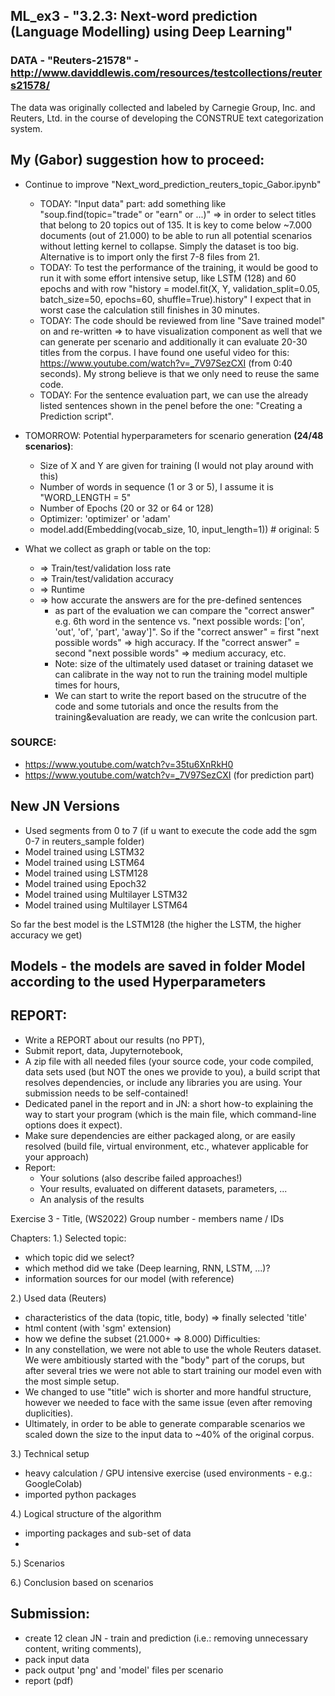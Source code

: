 ## ML_ex3 - "3.2.3: Next-word prediction (Language Modelling) using Deep Learning"

### DATA - "Reuters-21578" - http://www.daviddlewis.com/resources/testcollections/reuters21578/
The data was originally collected and labeled by Carnegie Group, Inc. and Reuters, Ltd. in the course of developing the CONSTRUE text categorization system.  


## My (Gabor) suggestion how to proceed:
- Continue to improve "Next_word_prediction_reuters_topic_Gabor.ipynb"
  - TODAY: "Input data" part: add something like "soup.find(topic="trade" or "earn" or ...)" => in order to select titles that belong to 20 topics out of 135. It is key to come below ~7.000 documents (out of 21.000) to be able to run all potential scenarios without letting kernel to collapse. Simply the dataset is too big.
  Alternative is to import only the first 7-8 files from 21.
  - TODAY: To test the performance of the training, it would be good to run it with some effort intensive setup, like LSTM (128) and 60 epochs and with row "history = model.fit(X, Y, validation_split=0.05, batch_size=50, epochs=60, shuffle=True).history" I expect that in worst case the calculation still finishes in 30 minutes. 
  - TODAY: The code should be reviewed from line "Save trained model" on and re-written => to have visualization component as well that we can generate per scenario and additionally it can evaluate 20-30 titles from the corpus. I have found one useful video for this: https://www.youtube.com/watch?v=_7V97SezCXI (from 0:40 seconds). My strong believe is that we only need to reuse the same code.
  - TODAY: For the sentence evaluation part, we can use the already listed sentences shown in the penel before the one: "Creating a Prediction script".

- TOMORROW: Potential hyperparameters for scenario generation **(24/48 scenarios)**:
  - Size of X and Y are given for training (I would not play around with this)
  - Number of words in sequence (1 or 3 or 5), I assume it is "WORD_LENGTH = 5"
  - Number of Epochs (20 or 32 or 64 or 128)
  - Optimizer: 'optimizer' or 'adam'
  - model.add(Embedding(vocab_size, 10, input_length=1)) # original: 5
- What we collect as graph or table on the top:
  - => Train/test/validation loss rate
  - => Train/test/validation accuracy
  - => Runtime
  - => how accurate the answers are for the pre-defined sentences
    - as part of the evaluation we can compare the "correct answer" e.g. 6th word in the sentence vs. "next possible words:  ['on', 'out', 'of', 'part', 'away']".
    So if the "correct answer" = first "next possible words" => high accuracy. If the "correct answer" = second "next possible words" => medium accuracy, etc.
    - Note: size of the ultimately used dataset or training dataset we can calibrate in the way not to run the training model multiple times for hours,
     - We can start to write the report based on the strucutre of the code and some tutorials and once the results from the training&evaluation are ready, we can write the conlcusion part.

### SOURCE:
- https://www.youtube.com/watch?v=35tu6XnRkH0
- https://www.youtube.com/watch?v=_7V97SezCXI (for prediction part)
  
 ## New JN Versions
 - Used segments from 0 to 7 (if u want to execute the code add the sgm 0-7 in reuters_sample folder)
 - Model trained using LSTM32
 - Model trained using LSTM64
 - Model trained using LSTM128
 - Model trained using Epoch32
 - Model trained using Multilayer LSTM32
 - Model trained using Multilayer LSTM64

 
 So far the best model is the LSTM128 (the higher the LSTM, the higher accuracy we get)
    
 ## Models - the models are saved in folder Model according to the used Hyperparameters

## REPORT:
- Write a REPORT about our results (no PPT),
- Submit report, data, Jupyternotebook,
- A zip file with all needed files (your source code, your code compiled, data sets used (but NOT the ones we provide to you), a build script that resolves dependencies, or include any libraries you are using. Your submission needs to be self-contained!
- Dedicated panel in the report and in JN: a short how-to explaining the way to start your program (which is the main file, which command-line options does it expect).
- Make sure dependencies are either packaged along, or are easily resolved (build file, virtual environment, etc., whatever applicable for your approach)
- Report:
  - Your solutions (also describe failed approaches!)
  - Your results, evaluated on different datasets, parameters, ...
  - An analysis of the results



Exercise 3 - Title, (WS2022)
Group number - members name / IDs

Chapters:
1.) Selected topic: 
  - which topic did we select?
  - which method did we take (Deep learning, RNN, LSTM, ...)?
  - information sources for our model (with reference)

2.) Used data (Reuters)
  - characteristics of the data (topic, title, body) => finally selected 'title'
  - html content (with 'sgm' extension) 
  - how we define the subset (21.000+ => 8.000)
  Difficulties:
  - In any constellation, we were not able to use the whole Reuters dataset. We were ambitiously started with the "body" part of the corups,
but after several tries we were not able to start training our model even with the most simple setup.
  - We changed to use "title" wich is shorter and more handful structure, however we needed to face with the same issue
(even after removing duplicities).
  - Ultimately, in order to be able to generate comparable scenarios we scaled down the size to the input data to ~40% of the original corpus.
 
3.) Technical setup
  - heavy calculation / GPU intensive exercise (used environments - e.g.: GoogleColab)
  - imported python packages

4.) Logical structure of the algorithm
  - importing packages and sub-set of data
  - 


5.) Scenarios

6.) Conclusion based on scenarios


## Submission:
- create 12 clean JN - train and prediction (i.e.: removing unnecessary content, writing comments),
- pack input data
- pack output 'png' and 'model' files per scenario
- report (pdf)


